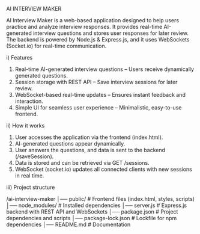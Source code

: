 AI INTERVIEW MAKER

AI Interview Maker is a web-based application designed to help users practice and analyze interview responses. It provides real-time AI-generated interview questions and stores user responses for later review. The backend is powered by Node.js & Express.js, and it uses WebSockets (Socket.io) for real-time communication.

i) Features
1. Real-time AI-generated interview questions – Users receive dynamically generated questions.
2. Session storage with REST API – Save interview sessions for later review.
3. WebSocket-based real-time updates – Ensures instant feedback and interaction.
4. Simple UI for seamless user experience – Minimalistic, easy-to-use frontend.

ii) How it works
1. User accesses the application via the frontend (index.html).
2. AI-generated questions appear dynamically.
3. User answers the questions, and data is sent to the backend (/saveSession).
4. Data is stored and can be retrieved via GET /sessions.
5. WebSocket (socket.io) updates all connected clients with new sessions in real time.


iii) Project structure

/ai-interview-maker
│── public/             # Frontend files (index.html, styles, scripts)
│── node_modules/       # Installed dependencies
│── server.js           # Express.js backend with REST API and WebSockets
│── package.json        # Project dependencies and scripts
│── package-lock.json   # Lockfile for npm dependencies
│── README.md           # Documentation
